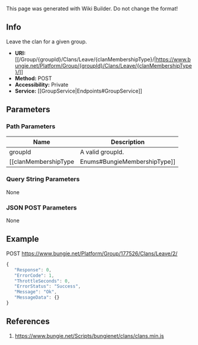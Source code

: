 <span class="wiki-builder">This page was generated with Wiki Builder. Do not change the format!</span>

## Info
Leave the clan for a given group. 
* **URI:** [[/Group/{groupId}/Clans/Leave/{clanMembershipType}/|https://www.bungie.net/Platform/Group/{groupId}/Clans/Leave/{clanMembershipType}/]]
* **Method:** POST
* **Accessibility:** Private
* **Service:** [[GroupService|Endpoints#GroupService]]

## Parameters
### Path Parameters
Name | Description
---- | -----------
groupId | A valid groupId.
[[clanMembershipType|Enums#BungieMembershipType]] | A valid clan membership type. 1=Xbox, 2=PSN, 10=Demon

### Query String Parameters
None

### JSON POST Parameters
None

## Example
POST https://www.bungie.net/Platform/Group/177526/Clans/Leave/2/
 ```javascript
{
    "Response": 0,
    "ErrorCode": 1,
    "ThrottleSeconds": 0,
    "ErrorStatus": "Success",
    "Message": "Ok",
    "MessageData": {}
}
```

## References
1. https://www.bungie.net/Scripts/bungienet/clans/clans.min.js
